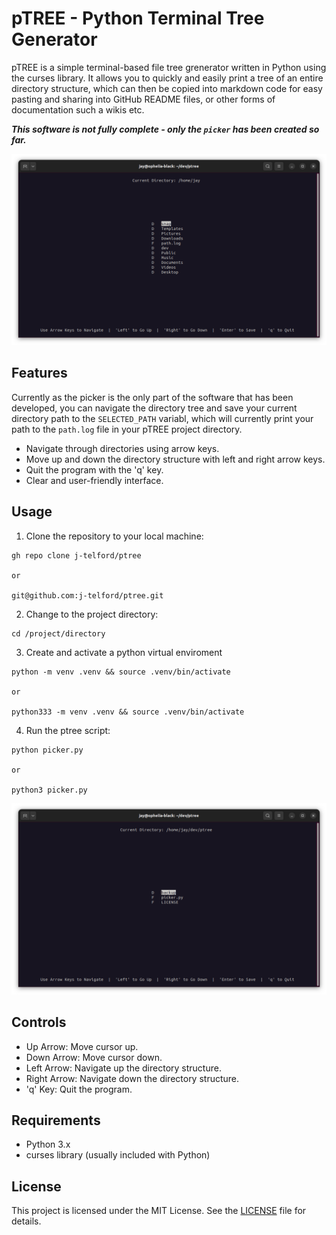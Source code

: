 # pTREE - Python Terminal Tree Generator

pTREE is a simple terminal-based file tree grenerator written in Python using the curses library. It allows you to quickly and easily print a tree of an entire directory structure, which can then be copied into markdown code for easy pasting and sharing into  GitHub README files, or other forms of documentation such a wikis etc.  

***This software is not fully complete - only the `picker` has been created so far.***

![Screenshot](assets/img/ptree-main.png)

## Features

Currently as the picker is the only part of the software that has been developed, you can navigate the directory tree and save your current directory path to the `SELECTED_PATH` variabl, which will currently print your path to the `path.log` file in your pTREE project directory.

- Navigate through directories using arrow keys.
- Move up and down the directory structure with left and right arrow keys.
- Quit the program with the 'q' key.
- Clear and user-friendly interface.

## Usage

1. Clone the repository to your local machine:

```
gh repo clone j-telford/ptree

or

git@github.com:j-telford/ptree.git
```

2. Change to the project directory:

```
cd /project/directory
```

3. Create and activate a python virtual enviroment

```
python -m venv .venv && source .venv/bin/activate

or 

python333 -m venv .venv && source .venv/bin/activate
```

4. Run the ptree script:

```
python picker.py

or 

python3 picker.py
```

![Project Screenshot](assets/img/ptree-project1.png)

## Controls

- Up Arrow: Move cursor up.
- Down Arrow: Move cursor down.
- Left Arrow: Navigate up the directory structure.
- Right Arrow: Navigate down the directory structure.
- 'q' Key: Quit the program.

## Requirements

- Python 3.x
- curses library (usually included with Python)

## License

This project is licensed under the MIT License. See the [LICENSE](LICENSE) file for details.

